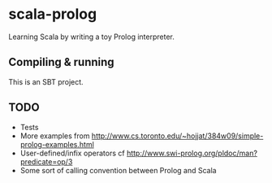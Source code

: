 # scala-prolog

Learning Scala by writing a toy Prolog interpreter.

## Compiling & running

This is an SBT project.

## TODO

- Tests
- More examples from http://www.cs.toronto.edu/~hojjat/384w09/simple-prolog-examples.html
- User-defined/infix operators cf http://www.swi-prolog.org/pldoc/man?predicate=op/3
- Some sort of calling convention between Prolog and Scala



